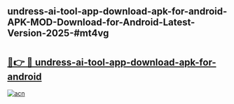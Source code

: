 ## undress-ai-tool-app-download-apk-for-android-APK-MOD-Download-for-Android-Latest-Version-2025-#mt4vg

# <h2><a href="https://bedroomkl.my?title=undress-ai-tool-app-download-apk-for-android&ref=20M">🔗👉 🔴 undress-ai-tool-app-download-apk-for-android</a></h2>

[![acn](https://github.com/user-attachments/assets/0f9c940e-d8b0-45ae-aac7-cd30a18b3e1c)](https://bedroomkl.my?title=undress-ai-tool-app-download-apk-for-android&ref=20M)

